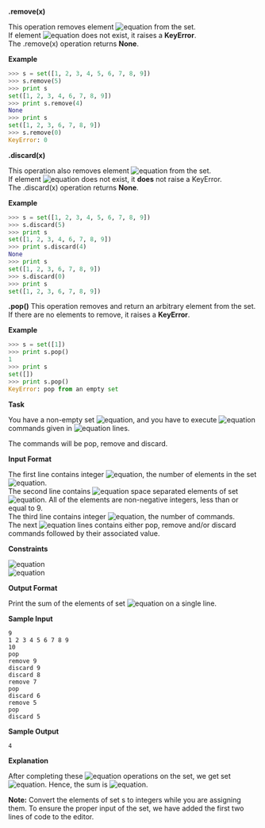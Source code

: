 __.remove(x)__

This operation removes element ![equation](http://latex.codecogs.com/svg.latex?\inline&space;x) from the set.<br> 
If element ![equation](http://latex.codecogs.com/svg.latex?\inline&space;x) does not exist, it raises a __KeyError__.<br>
The .remove(x) operation returns __None__.

__Example__
```python
>>> s = set([1, 2, 3, 4, 5, 6, 7, 8, 9])
>>> s.remove(5)
>>> print s
set([1, 2, 3, 4, 6, 7, 8, 9])
>>> print s.remove(4)
None
>>> print s
set([1, 2, 3, 6, 7, 8, 9])
>>> s.remove(0)
KeyError: 0
```
__.discard(x)__

This operation also removes element ![equation](http://latex.codecogs.com/svg.latex?\inline&space;x) from the set.<br> 
If element ![equation](http://latex.codecogs.com/svg.latex?\inline&space;x) does not exist, it __does__ not raise a KeyError.<br>
The .discard(x) operation returns __None__.

__Example__
```python
>>> s = set([1, 2, 3, 4, 5, 6, 7, 8, 9])
>>> s.discard(5)
>>> print s
set([1, 2, 3, 4, 6, 7, 8, 9])
>>> print s.discard(4)
None
>>> print s
set([1, 2, 3, 6, 7, 8, 9])
>>> s.discard(0)
>>> print s
set([1, 2, 3, 6, 7, 8, 9])
```
__.pop()__
This operation removes and return an arbitrary element from the set.<br> 
If there are no elements to remove, it raises a __KeyError__.

__Example__
```python
>>> s = set([1])
>>> print s.pop()
1
>>> print s
set([])
>>> print s.pop()
KeyError: pop from an empty set
```
__Task__

You have a non-empty set ![equation](http://latex.codecogs.com/svg.latex?\inline&space;s), and you have to execute ![equation](http://latex.codecogs.com/svg.latex?\inline&space;N) commands given in ![equation](http://latex.codecogs.com/svg.latex?\inline&space;N) lines.

The commands will be pop, remove and discard.

__Input Format__

The first line contains integer ![equation](http://latex.codecogs.com/svg.latex?\inline&space;n), the number of elements in the set ![equation](http://latex.codecogs.com/svg.latex?\inline&space;s).<br> 
The second line contains ![equation](http://latex.codecogs.com/svg.latex?\inline&space;n) space separated elements of set ![equation](http://latex.codecogs.com/svg.latex?\inline&space;s). All of the elements are non-negative integers, less than or equal to 9.<br> 
The third line contains integer ![equation](http://latex.codecogs.com/svg.latex?\inline&space;N), the number of commands.<br>
The next ![equation](http://latex.codecogs.com/svg.latex?\inline&space;N) lines contains either pop, remove and/or discard commands followed by their associated value.

__Constraints__

![equation](https://latex.codecogs.com/svg.latex?\inline&space;0&space;<&space;n&space;<&space;20)<br>
![equation](https://latex.codecogs.com/svg.latex?\inline&space;0&space;<&space;N&space;<&space;20)

__Output Format__

Print the sum of the elements of set ![equation](http://latex.codecogs.com/svg.latex?\inline&space;s) on a single line.

__Sample Input__
```commandline
9
1 2 3 4 5 6 7 8 9
10
pop
remove 9
discard 9
discard 8
remove 7
pop 
discard 6
remove 5
pop 
discard 5
```
__Sample Output__
```commandline
4
```
__Explanation__

After completing these ![equation](http://latex.codecogs.com/svg.latex?\inline&space;10) operations on the set, we get set![equation](http://latex.codecogs.com/svg.latex?\inline&space;([4])). Hence, the sum is ![equation](http://latex.codecogs.com/svg.latex?\inline&space;4).

__Note:__ Convert the elements of set s to integers while you are assigning them. To ensure the proper input of the set, we have added the first two lines of code to the editor.